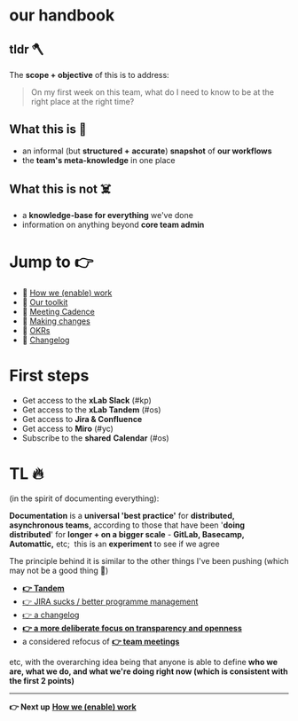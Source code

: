 our handbook
====

tldr 🪓
---

The **scope + objective** of this is to address:

> On my first week on this team, what do I need to know to be at the right place at the right time?

What this is 🎯
------------

-   an informal (but **structured +** **accurate**) **snapshot** of **our workflows**
-   the **team's meta-knowledge** in one place

What this is not ☠️
----------------

-   a **knowledge-base for everything** we've done
-   information on anything beyond **core team admin**

Jump to 👉
=========

- 🔗 [How we (enable) work](How-we-(enable)-work)
- 🔗 [Our toolkit](Toolkit)
- 🔗 [Meeting Cadence](Meeting-Cadence)
- 🔗 [Making changes](Making-Changes)
- 🔗 [OKRs](OKRs)
- 🔗 [Changelog](Changelog)

First steps
===========

-   Get access to the **xLab Slack** (#kp)
-   Get access to the **xLab Tandem** (#os)
-   Get access to **Jira & Confluence**
-   Get access to **Miro** (#yc)
-   Subscribe to the **shared** **Calendar** (#os)

TL 🔥
==

(in the spirit of documenting everything):

**Documentation** is a **universal 'best practice'** for **distributed, asynchronous teams,** according to those that have been '**doing distributed**' for **longer + on a bigger scale** - **GitLab, Basecamp, Automattic,** etc;  this is an **experiment** to see if we agree

The principle behind it is similar to the other things I've been pushing (which may not be a good thing 😬)

- **[👉 Tandem](Our-Toolkit)**
- [👉 JIRA sucks / better programme management](OKRs)
- [👉 a changelog](Changelog)
- **[👉 a more deliberate focus on transparency and openness](Meeting-Cadence)**
- a considered refocus of **[👉 team meetings](https://coda.io/d/handbook_d8YyqXR1Myf/Meeting-Cadence_suoFD)** 

etc, with the overarching idea being that anyone is able to define **who we are, what we do, and what we're doing right now (which is consistent with the first 2 points)**
* * * * *

**👉 Next up** **[How we (enable) work](How-we-(enable)-work)**